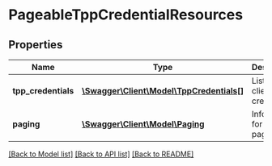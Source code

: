 # PageableTppCredentialResources

## Properties
Name | Type | Description | Notes
------------ | ------------- | ------------- | -------------
**tpp_credentials** | [**\Swagger\Client\Model\TppCredentials[]**](TppCredentials.md) | List of TPP client credentials | 
**paging** | [**\Swagger\Client\Model\Paging**](Paging.md) | Information for pagination | 

[[Back to Model list]](../README.md#documentation-for-models) [[Back to API list]](../README.md#documentation-for-api-endpoints) [[Back to README]](../README.md)


